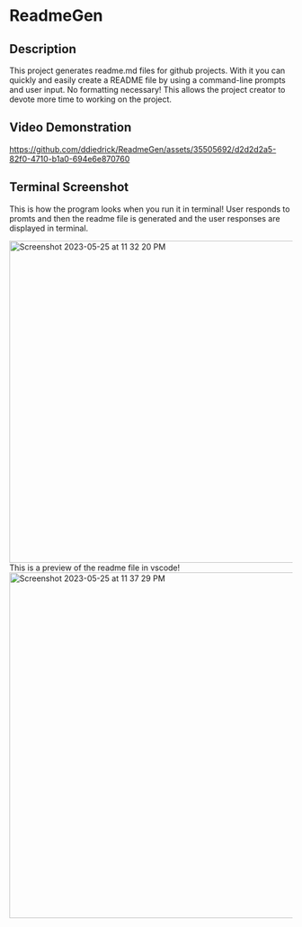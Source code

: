 # ReadmeGen
## Description
This project generates readme.md files for github projects. With it you can quickly and easily create a README file by using a command-line prompts and user input. No formatting necessary! This allows the project creator to devote more time to working on the project.

## Video Demonstration

https://github.com/ddiedrick/ReadmeGen/assets/35505692/d2d2d2a5-82f0-4710-b1a0-694e6e870760

## Terminal Screenshot
This is how the program looks when you run it in terminal! User responds to promts and then the readme file is generated and the user responses are displayed in terminal. 

<img width="572" alt="Screenshot 2023-05-25 at 11 32 20 PM" src="https://github.com/ddiedrick/ReadmeGen/assets/35505692/7dbad493-02a7-4bf2-afbf-68921a495e9d">
This is a preview of the readme file in vscode!
<img width="614" alt="Screenshot 2023-05-25 at 11 37 29 PM" src="https://github.com/ddiedrick/ReadmeGen/assets/35505692/79feb04a-5c44-4cd3-8c3a-d77b2debc235">
